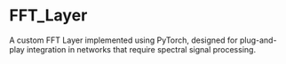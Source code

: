 # FFT_Layer
A custom FFT Layer implemented using PyTorch, designed for plug-and-play integration in networks that require spectral signal processing.
